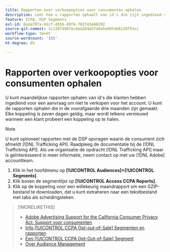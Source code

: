 ```yaml
---
title: Rapporten over verkoopopties voor consumenten ophalen
description: Leer hoe u rapporten ophaalt van id's die zijn ingediend voor aanvragen om niet te verkopen.
feature: CCPA, DSP Segments
exl-id: 8ada787a-6dcf-455b-88f4-701743e68292
source-git-commit: 1c13874967ec4ad264e5fa6a5e0dfeb6120f53cc
workflow-type: tm+mt
source-wordcount: '155'
ht-degree: 0%

---
```


# Rapporten over verkoopopties voor consumenten ophalen

U kunt maandelijkse rapporten ophalen van id&#39;s die klanten hebben ingediend voor een aanvraag om niet te verkopen voor het account. U kunt de rapporten ophalen die in de voorafgaande drie maanden zijn gemaakt. Elke koppeling is zeven dagen geldig, maar wordt telkens vernieuwd wanneer een klant probeert een koppeling op te halen.

>[!NOTE]
>
>U kunt optioneel rapporten met de DSP opvragen waarin de consument zich afmeldt [!DNL Trafficking API]. Raadpleeg de documentatie bij de [!DNL Trafficking API]. Als uw organisatie de opdracht [!DNL Trafficking API] maar is geïnteresseerd in meer informatie, neem contact op met uw [!DNL Adobe] accountteam.

1. Klik in het hoofdmenu op **[!UICONTROL Audiences]>[!UICONTROL Segments]**.
1. Klik boven de segmentlijst op **[!UICONTROL Access CCPA Reports]**.
1. Klik op de koppeling voor een willekeurig maandrapport om een GZIP-bestand te downloaden, dat u kunt extraheren naar een tekstbestand met tabs als scheidingsteken.

>[!MORELIKETHIS]
>
>* [Adobe Advertising Support for the California Consumer Privacy Act: Support voor consumenten](/help/privacy/ccpa-opt-out-of-sale.md)
>* [Info [!UICONTROL CCPA Opt-out-of-Sale] Segmenten en rapporten](ccpa-opt-out-about.md)
>* [Een [!UICONTROL CCPA Opt-Out-of-Sale] Segment](ccpa-opt-out-segment-create.md)
>* [Over Audience Management](audience-about.md)

